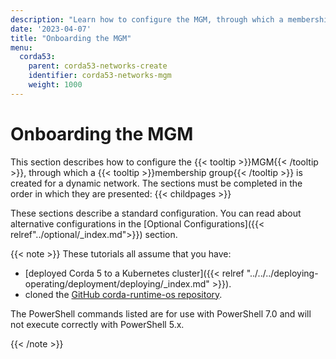 ```yaml
---
description: "Learn how to configure the MGM, through which a membership group is created for a network."
date: '2023-04-07'
title: "Onboarding the MGM"
menu:
  corda53:
    parent: corda53-networks-create
    identifier: corda53-networks-mgm
    weight: 1000
---
```


# Onboarding the MGM

This section describes how to configure the {{< tooltip >}}MGM{{< /tooltip >}}, through which a {{< tooltip >}}membership group{{< /tooltip >}} is created for a dynamic network. The sections must be completed in the order in which they are presented:
{{< childpages >}}

These sections describe a standard configuration. You can read about alternative configurations in the [Optional Configurations]({{< relref"../optional/_index.md">}}) section.

{{< note >}}
These tutorials all assume that you have:

* [deployed Corda 5 to a Kubernetes cluster]({{< relref "../../../deploying-operating/deployment/deploying/_index.md" >}}).
* cloned the [GitHub corda-runtime-os repository](https://github.com/corda/corda-runtime-os).

The PowerShell commands listed are for use with PowerShell 7.0 and will not execute correctly with PowerShell 5.x.

{{< /note >}}

